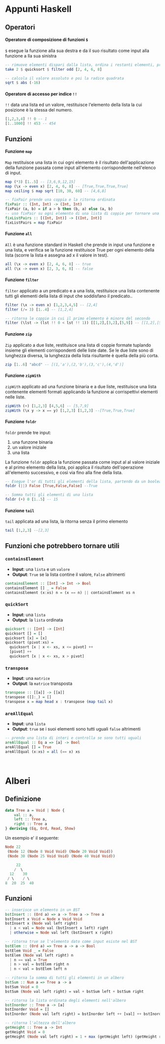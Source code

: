 # Appunti Haskell

## Operatori

#### Operatore di composizione di funzioni `$`
`$` esegue la funzione alla sua destra e da il suo risultato come input alla funzione a lla sua sinistra

~~~ haskell
-- rimuove elementi dispari dalla lista, ordina i restanti elementi, prende i primi due
take 2 $ quicksort $ filter odd [2, 4, 6, 8]  

-- calcola il valore assoluto e poi la radice quadrata
sqrt $ abs (-16)
~~~

#### Operatore di accesso per indice `!!`
`!!` data una lista ed un valore, restituisce l'elemento della lista la cui posizione è la stessa del numero.

~~~ haskell
[1,2,3,4] !! 0 -- 1
[1..1000] !! 453 -- 454
~~~

## Funzioni

#### Funzione `map`
`Map` restituisce una lista in cui ogni elemento è il risultato dell'applicazione della funzione passata come input all'elemento corrispondente nell'elenco di input.

~~~ haskell
map (*3) [1..5] -- [3,6,9,12,15]
map (\x -> even x) [2, 4, 6, 8] -- [True,True,True,True]
map ceiling $ map sqrt [10, 30, 60] -- [4,6,8]

-- fixPair prende una coppia e la ritorna ordinata
fixPair :: (Int, Int) -> (Int, Int)
fixPair (a, b) = if a > b then (b, a) else (a, b)
-- uso fixPair su ogni elemento di una lista di coppie per tornare una lista di coppie ordinate
fixListPairs :: [(Int, Int)] -> [(Int, Int)]
fixListPairs = map fixPair
~~~

#### Funzione `all`
`All` è una funzione standard in Haskell che prende in input una funzione e una lista, e verifica se la funzione restituisce True per ogni elemento della lista (scorre la lista e assegna ad x il valore in test). 

~~~ haskell
all (\x -> even x) [2, 4, 6, 8] -- true
all (\x -> even x) [2, 3, 6, 8] -- false
~~~

#### Funzione `filter`
`filter` applicato a un predicato e a una lista, restituisce una lista contenente tutti gli elementi della lista di input che soddisfano il predicato.. 

~~~ haskell
filter (\x -> even x) [1,2,3,4,5] -- [2,4]
filter (/= 3) [1..4] -- [1,2,4]

-- ritorna le coppie in cui il primo elemento è minore del secondo
filter (\lst -> (lst !! 0 < lst !! 1)) [[1,2],[3,2],[5,9]] -- [[1,2],[5,9]]
~~~

#### Funzione `zip`
`Zip` applicato a due liste, restituisce una lista di coppie formate tuplando insieme gli elementi corrispondenti delle liste date. Se le due liste sono di lunghezza diversa, la lunghezza della lista risultante è quella della più corta. 

~~~ haskell
zip [1..6] "abcd" -- [(1,'a'),(2,'b'),(3,'c'),(4,'d')]
~~~

#### Funzione `zipWith`
`zipWith` applicato ad una funzione binaria e a due liste, restituisce una lista contenente elementi formati applicando la funzione ai corrispettivi elementi nelle liste. 

~~~ haskell
zipWith (+) [1,2,3] [4,5,6] -- [5,7,9]
zipWith (\x y -> x == y) [1,2,3] [1,2,3] --[True,True,True]
~~~

#### Funzione `foldr`
`foldr` prende tre input:
1. una funzone binaria
2. un valore iniziale
3. una lista

La funzione `foldr` applica la funzione passata come input al al valore iniziale e al primo elemento della lista, poi applica il risultato dell'operazione all'elemento successivo, e così via fino alla fine della lista.

~~~ haskell
-- Esegue l'or di tutti gli elementi della lista, partendo da un booleano falso
foldr (||) False [True,False,False] --True

-- Somma tutti gli elementi di una lista
foldr (+) 0 [1..5] -- 15
~~~

#### Funzione `tail`
`tail` applicata ad una lista, la ritorna senza il primo elemento

~~~ haskell
tail [1,2,3] --[2,3]
~~~

## Funzioni che potrebbero tornare utili

### `containsElement` 
- **Input**: una `lista` e un `valore`
- **Output**: `True` se la lista contine il valore, `False` altrimenti

~~~ haskell
containsElement :: [Int] -> Int -> Bool
containsElement [] _ = False
containsElement (x:xs) n = (x == n) || containsElement xs n
  ~~~ 

### `quickSort` 
- **Input**: una `lista` 
- **Output**: la `lista` ordinata

~~~ haskell
quicksort :: [Int] -> [Int]
quicksort [] = []
quicksort [x] = [x]
quicksort (pivot:xs) =  
  quicksort [x | x <- xs, x <= pivot] ++ 
  [pivot] ++ 
  quicksort [x | x <- xs, x > pivot]
  ~~~ 

### `transpose` 
- **Input**: una `matrice` 
- **Output**: la `matrice` transposta

~~~ haskell
transpose :: [[a]] -> [[a]]
transpose ([]:_) = []
transpose x = map head x : transpose (map tail x)
  ~~~ 

### `areAllEqual` 
- **Input**: una `lista` 
- **Output**: `true` se i suoi elementi sono tutti uguali `false` altrimenti

~~~ haskell
-- prende una lista di interi e controlla se sono tutti uguali
areAllEqual :: Eq a => [a] -> Bool
areAllEqual [] = True
areAllEqual (x:xs) = all (== x) xs
  ~~~ 
<br>

# Alberi

## Definizione 
~~~ haskell
data Tree a = Void | Node {
    val :: a,
    left :: Tree a,
    right :: Tree a
} deriving (Eq, Ord, Read, Show)
~~~ 
Un esempio e' il seguente: 

~~~ haskell
Node 22 
 (Node 12 (Node 8 Void Void) (Node 20 Void Void)) 
 (Node 30 (Node 25 Void Void) (Node 40 Void Void))

     22
    /  \
  12    30
 / \    / \
8  20  25  40
~~~ 

## Funzioni
~~~ haskell
-- inserisce un elemento in un BST
bstInsert :: (Ord a) => a -> Tree a -> Tree a
bstInsert x Void = Node x Void Void 
bstInsert x (Node val left right)
  | x < val = Node val (bstInsert x left) right
  | otherwise = Node val left (bstInsert x right)

-- ritorna true se l'elemento dato come input esiste nel BST
bstElem :: (Ord a) => Tree a -> a -> Bool
bstElem Void _ = False
bstElem (Node val left right) n
  | n == val = True
  | n > val = bstElem right n
  | n < val = bstElem left n 

-- ritorna la somma di tutti gli elementi in un albero
bstSum :: Num a => Tree a -> a
bstSum Void = 0
bstSum (Node val left right) = val + bstSum left + bstSum right

-- ritorna la lista ordinata degli elementi nell'albero
bstInorder :: Tree a -> [a]
bstInorder Void = []
bstInorder (Node val left right) = bstInorder left ++ [val] ++ bstInorder right

-- ritorna l'altezza dell'albero
getHeight :: Tree a -> Int
getHeight Void = 0
getHeight (Node val left right) = 1 + max (getHeight left) (getHeight right)
~~~ 